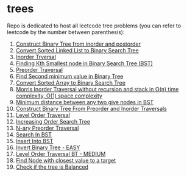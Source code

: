 # trees

Repo is dedicated to host all leetcode tree problems (you can refer to leetcode by the number between parenthesis):


1. [Construct Binary Tree from inorder and postorder](https://github.com/KumarAbhinav2/trees/blob/master/binaryTreeFromInorderPostorder(LTM-106).py)
2. [Convert Sorted Linked List to Binary Search Tree](https://github.com/KumarAbhinav2/trees/blob/master/convertSortedLinkedListtoBST(LTE-109).py)
3. [Inorder Trversal](https://github.com/KumarAbhinav2/trees/blob/master/inorderTraversal(LTM-94).py)
4. [Finding Kth Smallest node in Binary Search Tree (BST)](https://github.com/KumarAbhinav2/trees/blob/master/kthSmallestinBST(LTM-230).py)
5. [Preorder Traversal](https://github.com/KumarAbhinav2/trees/blob/master/preorderTraversal(LTM-144).py)
6. [Find Second minimum value in Binary Tree](https://github.com/KumarAbhinav2/trees/blob/master/secondMinimumValue(LTE-671).py)
7. [Convert Sorted Array to Binary Search Tree](https://github.com/KumarAbhinav2/trees/blob/master/sortedArrayToBST(LTM-108).py)
8. [Morris Inorder Traversal without recursion and stack in O(n) time complexity, O(1) space complexity](https://github.com/KumarAbhinav2/trees/blob/master/morrisInOrderTraversal.py)
9. [Minimum distance between any two give nodes in BST](https://github.com/KumarAbhinav2/trees/blob/master/minimumDistBetweenBSTNodes(LTE-783).py)
10. [Construct Binary Tree From Preorder and Inorder Traversals](https://github.com/KumarAbhinav2/trees/blob/master/binaryTreeFromPreOrderInOrder(LTM-105).py)
11. [Level Order Traversal](https://github.com/KumarAbhinav2/trees/blob/master/binary_tree_level_order_traversal(LTM-102).py)
12. [Increasing Order Search Tree](https://github.com/KumarAbhinav2/trees/blob/master/increasingOrderSearchTree(LTE-897).py)
13. [N-ary Preorder Traversal](https://github.com/KumarAbhinav2/trees/blob/master/n-aryPreorderTraversal(LTE-589).py)
14. [Search In BST](https://github.com/KumarAbhinav2/trees/blob/master/searchInBST(LTE-700).py)
15. [Insert Into BST](https://github.com/KumarAbhinav2/trees/blob/master/insertIntoBST(LTM-701).py)
16. [Invert Binary Tree - EASY](https://github.com/KumarAbhinav2/trees/blob/master/invertTree(LTE-226).py) 
17. [Level Order Traversal BT - MEDIUM](https://github.com/KumarAbhinav2/trees/blob/master/levelOrderTraversal(LTM-102).py)
18. [Find Node with closest value to a target](https://github.com/KumarAbhinav2/trees/blob/master/closestBSTValue(LTE-270).py)
19. [Check if the tree is Balanced](https://github.com/KumarAbhinav2/trees/blob/master/isBalancedTree(LTE-110).py)

